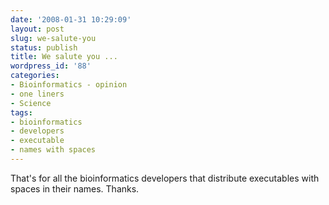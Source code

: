```yaml
---
date: '2008-01-31 10:29:09'
layout: post
slug: we-salute-you
status: publish
title: We salute you ...
wordpress_id: '88'
categories:
- Bioinformatics - opinion
- one liners
- Science
tags:
- bioinformatics
- developers
- executable
- names with spaces
---
```


That's for all the bioinformatics developers that distribute executables with spaces in their names. Thanks.
